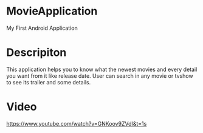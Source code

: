 # MovieApplication
My First Android Application

# Descripiton
This application helps you to know what the newest movies and every detail you want from it like release date. User can search in any movie or tvshow to see its trailer and some 
details.

# Video 
https://www.youtube.com/watch?v=GNKoov9ZVdI&t=1s
